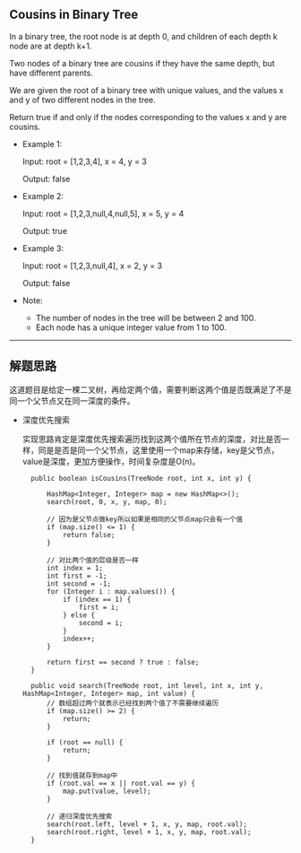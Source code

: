 ## Cousins in Binary Tree

In a binary tree, the root node is at depth 0, and children of each depth k node are at depth k+1.

Two nodes of a binary tree are cousins if they have the same depth, but have different parents.

We are given the root of a binary tree with unique values, and the values x and y of two different nodes in the tree.

Return true if and only if the nodes corresponding to the values x and y are cousins.

 

- Example 1:


  Input: root = [1,2,3,4], x = 4, y = 3

  Output: false

- Example 2:


  Input: root = [1,2,3,null,4,null,5], x = 5, y = 4

  Output: true

- Example 3:



  Input: root = [1,2,3,null,4], x = 2, y = 3

  Output: false
 

- Note:

  - The number of nodes in the tree will be between 2 and 100.
  - Each node has a unique integer value from 1 to 100.

---

## 解题思路

这道题目是给定一棵二叉树，再给定两个值，需要判断这两个值是否既满足了不是同一个父节点又在同一深度的条件。

- 深度优先搜索

  实现思路肯定是深度优先搜索遍历找到这两个值所在节点的深度，对比是否一样，同是是否是同一个父节点，这里使用一个map来存储，key是父节点，value是深度，更加方便操作，时间复杂度是O(n)。

  ```
	public boolean isCousins(TreeNode root, int x, int y) {

		HashMap<Integer, Integer> map = new HashMap<>();
		search(root, 0, x, y, map, 0);

		// 因为是父节点做key所以如果是相同的父节点map只会有一个值
		if (map.size() <= 1) {
			return false;
		}

		// 对比两个值的层级是否一样
		int index = 1;
		int first = -1;
		int second = -1;
		for (Integer i : map.values()) {
			if (index == 1) {
				first = i;
			} else {
				second = i;
			}
			index++;
		}

		return first == second ? true : false;
	}

	public void search(TreeNode root, int level, int x, int y, HashMap<Integer, Integer> map, int value) {
		// 数组超过两个就表示已经找到两个值了不需要继续遍历
		if (map.size() >= 2) {
			return;
		}

		if (root == null) {
			return;
		}

		// 找到值就存到map中
		if (root.val == x || root.val == y) {
			map.put(value, level);
		}

		// 递归深度优先搜索
		search(root.left, level + 1, x, y, map, root.val);
		search(root.right, level + 1, x, y, map, root.val);
	}

  ```